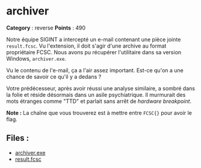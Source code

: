 # archiver

**Category** : reverse
**Points** : 490

Notre équipe SIGINT a intercepté un e-mail contenant une pièce jointe `result.fcsc`.
Vu l'extension, il doit s'agir d'une archive au format propriétaire FCSC.
Nous avons pu récupérer l'utilitaire dans sa version Windows, `archiver.exe`.

Vu le contenu de l'e-mail, ça a l'air assez important.
Est-ce qu'on a une chance de savoir ce qu'il y a dedans ?

Votre prédécesseur, après avoir réussi une analyse similaire, a sombré dans la folie et réside désormais dans un asile psychiatrique.
Il murmurait des mots étranges comme "TTD" et parlait sans arrêt de *hardware breakpoint*.

**Note :** La chaîne que vous trouverez est à mettre entre `FCSC{}` pour avoir le flag.


## Files : 
 - [archiver.exe](./archiver.exe)
 - [result.fcsc](./result.fcsc)


